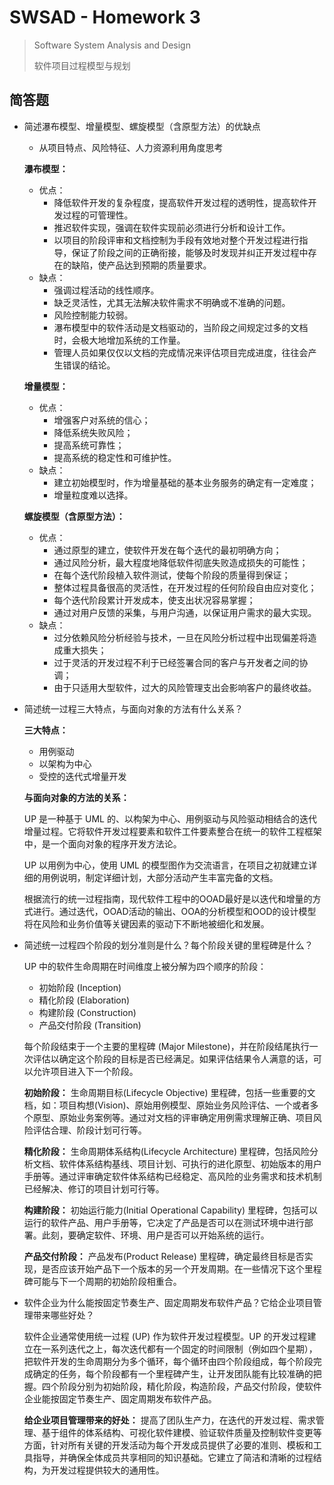 # SWSAD - Homework 3

> Software System Analysis and Design
>
> 软件项目过程模型与规划

## 简答题

- 简述瀑布模型、增量模型、螺旋模型（含原型方法）的优缺点

  - 从项目特点、风险特征、人力资源利用角度思考

  **瀑布模型：**

  * 优点：
    * 降低软件开发的复杂程度，提高软件开发过程的透明性，提高软件开发过程的可管理性。
    * 推迟软件实现，强调在软件实现前必须进行分析和设计工作。
    * 以项目的阶段评审和文档控制为手段有效地对整个开发过程进行指导，保证了阶段之间的正确衔接，能够及时发现并纠正开发过程中存在的缺陷，使产品达到预期的质量要求。
  * 缺点：
    * 强调过程活动的线性顺序。
    * 缺乏灵活性，尤其无法解决软件需求不明确或不准确的问题。
    * 风险控制能力较弱。
    * 瀑布模型中的软件活动是文档驱动的，当阶段之间规定过多的文档时，会极大地增加系统的工作量。
    * 管理人员如果仅仅以文档的完成情况来评估项目完成进度，往往会产生错误的结论。

  **增量模型：**

  - 优点：
    - 增强客户对系统的信心；
    - 降低系统失败风险；
    - 提高系统可靠性；
    - 提高系统的稳定性和可维护性。
  - 缺点：
    - 建立初始模型时，作为增量基础的基本业务服务的确定有一定难度；
    - 增量粒度难以选择。

  **螺旋模型（含原型方法）：**

  - 优点：
    - 通过原型的建立，使软件开发在每个迭代的最初明确方向；
    - 通过风险分析，最大程度地降低软件彻底失败造成损失的可能性；
    - 在每个迭代阶段植入软件测试，使每个阶段的质量得到保证；
    - 整体过程具备很高的灵活性，在开发过程的任何阶段自由应对变化；
    - 每个迭代阶段累计开发成本，使支出状况容易掌握；
    - 通过对用户反馈的采集，与用户沟通，以保证用户需求的最大实现。
  - 缺点：
    - 过分依赖风险分析经验与技术，一旦在风险分析过程中出现偏差将造成重大损失；
    - 过于灵活的开发过程不利于已经签署合同的客户与开发者之间的协调；
    - 由于只适用大型软件，过大的风险管理支出会影响客户的最终收益。

  

- 简述统一过程三大特点，与面向对象的方法有什么关系？

  **三大特点：**

  - 用例驱动
  - 以架构为中心
  - 受控的迭代式增量开发 

  **与面向对象的方法的关系：**

  UP 是一种基于 UML 的、以构架为中心、用例驱动与风险驱动相结合的迭代增量过程。它将软件开发过程要素和软件工件要素整合在统一的软件工程框架中，是一个面向对象的程序开发方法论。

  UP 以用例为中心，使用 UML 的模型图作为交流语言，在项目之初就建立详细的用例说明，制定详细计划，大部分活动产生丰富完备的文档。

  根据流行的统一过程指南，现代软件工程中的OOAD最好是以迭代和增量的方式进行。通过迭代，OOAD活动的输出、OOA的分析模型和OOD的设计模型将在风险和业务价值等关键因素的驱动下不断地被细化和发展。

  

- 简述统一过程四个阶段的划分准则是什么？每个阶段关键的里程碑是什么？

  UP 中的软件生命周期在时间维度上被分解为四个顺序的阶段：

  * 初始阶段 (Inception)
  * 精化阶段 (Elaboration)
  * 构建阶段 (Construction) 
  * 产品交付阶段 (Transition)

  每个阶段结束于一个主要的里程碑 (Major Milestone)，并在阶段结尾执行一次评估以确定这个阶段的目标是否已经满足。如果评估结果令人满意的话，可以允许项目进入下一个阶段。

  **初始阶段：** 生命周期目标(Lifecycle Objective) 里程碑，包括一些重要的文档，如：项目构想(Vision)、原始用例模型、原始业务风险评估、一个或者多个原型、原始业务案例等。通过对文档的评审确定用例需求理解正确、项目风险评估合理、阶段计划可行等。

  **精化阶段：** 生命周期体系结构(Lifecycle Architecture) 里程碑，包括风险分析文档、软件体系结构基线、项目计划、可执行的进化原型、初始版本的用户手册等。通过评审确定软件体系结构已经稳定、高风险的业务需求和技术机制已经解决、修订的项目计划可行等。

  **构建阶段：** 初始运行能力(Initial Operational Capability) 里程碑，包括可以运行的软件产品、用户手册等，它决定了产品是否可以在测试环境中进行部署。此刻，要确定软件、环境、用户是否可以开始系统的运行。

  **产品交付阶段：** 产品发布(Product Release) 里程碑，确定最终目标是否实现，是否应该开始产品下一个版本的另一个开发周期。在一些情况下这个里程碑可能与下一个周期的初始阶段相重合。

  

- 软件企业为什么能按固定节奏生产、固定周期发布软件产品？它给企业项目管理带来哪些好处？

  软件企业通常使用统一过程 (UP) 作为软件开发过程模型。UP 的开发过程建立在一系列迭代之上，每次迭代都有一个固定的时间限制（例如四个星期），把软件开发的生命周期分为多个循环，每个循环由四个阶段组成，每个阶段完成确定的任务，每个阶段都有一个里程碑产生，让开发团队能有比较准确的把握。四个阶段分别为初始阶段，精化阶段，构造阶段，产品交付阶段，使软件企业能按固定节奏生产、固定周期发布软件产品。

  **给企业项目管理带来的好处：** 提高了团队生产力，在迭代的开发过程、需求管理、基于组件的体系结构、可视化软件建模、验证软件质量及控制软件变更等方面，针对所有关键的开发活动为每个开发成员提供了必要的准则、模板和工具指导，并确保全体成员共享相同的知识基础。它建立了简洁和清晰的过程结构，为开发过程提供较大的通用性。

